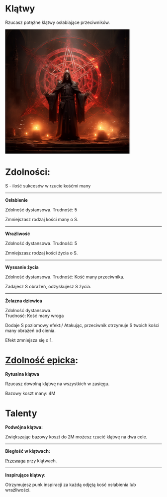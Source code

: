 # Klątwy

Rzucasz potężne klątwy osłabiające przeciwników.

<img src="imgs/klatwy.png" width="400">

# Zdolności:

S - ilość sukcesów w rzucie kośćmi many

___

**Osłabienie**

Zdolność dystansowa.
Trudność: 5

Zmniejszasz rodzaj kości many o S.
___
**Wrażliwość**

Zdolność dystansowa.
Trudność: 5

Zmniejszasz rodzaj kości życia o S.
___
**Wyssanie życia**

Zdolność dystansowa.
Trudność: Kość many przeciwnika.

Zadajesz S obrażeń, odzyskujesz S życia.
___
**Żelazna dziewica**

Zdolność dystansowa.\
Trudność: Kość many wroga

Dodaje S poziomowy efekt:/
Atakując, przeciwnik otrzymuje S twoich kości many obrażeń od cienia.

Efekt zmniejsza się o 1.

# [Zdolność epicka](/docs/zdolnosc-epicka.md):

**Rytualna klątwa**

Rzucasz dowolną klątwę na wszystkich w zasięgu.

Bazowy koszt many: 4M

# Talenty

**Podwójna klątwa:**

Zwiększając bazowy koszt do 2M możesz rzucić klątwę na dwa cele.
___
**Biegłość w klątwach:**

[Przewaga](/docs/przewaga.md) przy klątwach.
___
**Inspirujące klątwy:**

Otrzymujesz punk inspiracji za każdą odjętą kość osłabienia lub wrażliwości.
